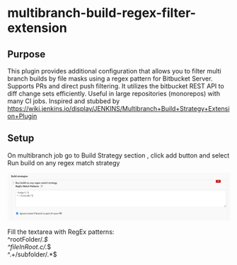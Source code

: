 # multibranch-build-regex-filter-extension

## Purpose
This plugin provides additional configuration that allows you to filter multi branch builds by file masks using a regex pattern for Bitbucket Server.
Supports PRs and direct push filtering. 
It utilizes the bitbucket REST API to diff change sets efficiently.
Useful in large repositories (monorepos) with many CI jobs. 
Inspired and stubbed by https://wiki.jenkins.io/display/JENKINS/Multibranch+Build+Strategy+Extension+Plugin


## Setup
On multibranch job go to Build Strategy section , click add button and select
Run build on any regex match strategy

![Multibranch build strategy extension](/images/exclude.png)

Fill the textarea with RegEx patterns:\
^rootFolder/.*$ \
^fileInRoot.c/.*$ \
^.+/subfolder/.*$

